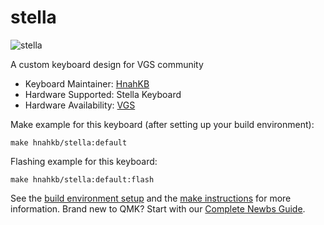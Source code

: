 # stella

![stella](https://i.imgur.com/jaiG578l.jpg)

A custom keyboard design for VGS community

* Keyboard Maintainer: [HnahKB](https://github.com/vuhopkep)
* Hardware Supported: Stella Keyboard
* Hardware Availability: [VGS](https://www.facebook.com/groups/vietnamgamingsetup/permalink/2403066473102277)

Make example for this keyboard (after setting up your build environment):

    make hnahkb/stella:default

Flashing example for this keyboard:

    make hnahkb/stella:default:flash

See the [build environment setup](https://docs.qmk.fm/#/getting_started_build_tools) and the [make instructions](https://docs.qmk.fm/#/getting_started_make_guide) for more information. Brand new to QMK? Start with our [Complete Newbs Guide](https://docs.qmk.fm/#/newbs).
